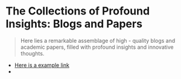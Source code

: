 # The Collections of Profound Insights: Blogs and Papers

> Here lies a remarkable assemblage of high - quality blogs and academic papers, filled with profound insights and innovative thoughts.

- [Here is a example link](https://github.com/linjh1118/Awesome-MLLM-For-Games)
- 
